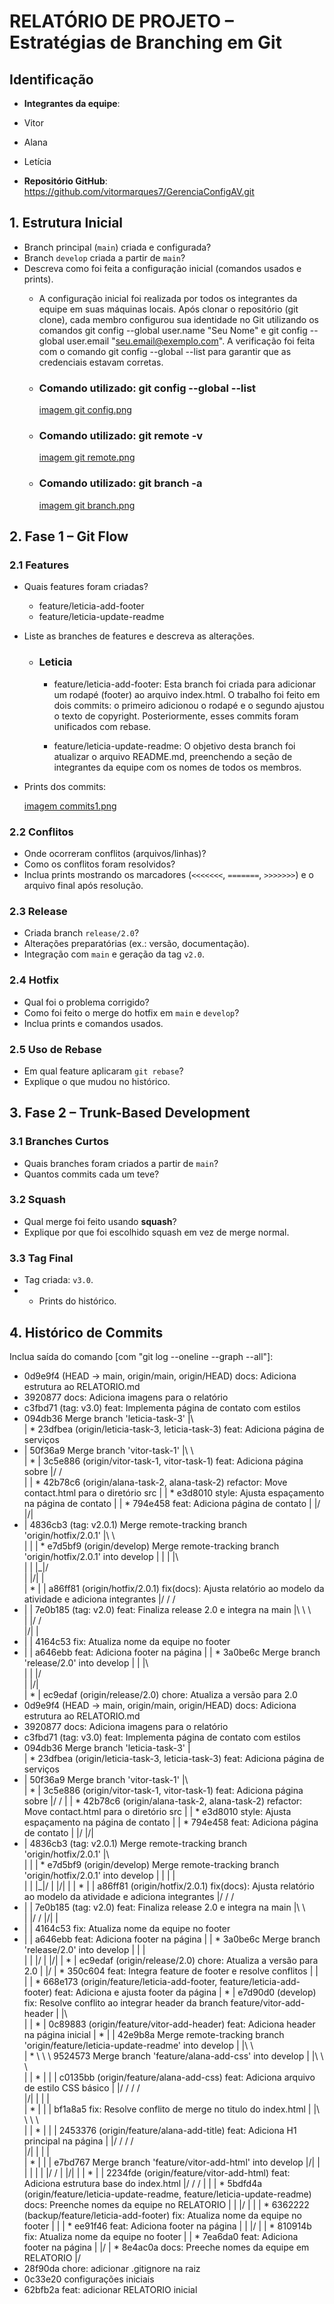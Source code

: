 # RELATÓRIO DE PROJETO – Estratégias de Branching em Git

## Identificação
- **Integrantes da equipe**:
- Vitor
- Alana
- Letícia

- **Repositório GitHub**: https://github.com/vitormarques7/GerenciaConfigAV.git
## 1. Estrutura Inicial
- Branch principal (`main`) criada e configurada?
- Branch `develop` criada a partir de `main`?
- Descreva como foi feita a configuração inicial (comandos usados e prints).
    - A configuração inicial foi realizada por todos os integrantes da equipe em suas máquinas locais. 
      Após clonar o repositório (git clone), cada membro configurou sua identidade no Git utilizando os 
      comandos git config --global user.name "Seu Nome" e git config --global user.email "seu.email@exemplo.com".
      A verificação foi feita com o comando git config --global --list para garantir que as credenciais estavam corretas.
  
    - ### Comando utilizado: git config --global --list

      [imagem git config.png](images/imagem%20git%20config.png)
    - ### Comando utilizado: git remote -v

      [imagem git remote.png](images/imagem%20git%20remote.png)

    - ### Comando utilizado: git branch -a

      [imagem git branch.png](images/imagem%20git%20branch.png)
  
## 2. Fase 1 – Git Flow
### 2.1 Features
- Quais features foram criadas?
  - feature/leticia-add-footer
  - feature/leticia-update-readme
- Liste as branches de features e descreva as alterações.
  - ### Leticia
    - feature/leticia-add-footer: Esta branch foi criada para adicionar um rodapé (footer) ao arquivo index.html. 
      O trabalho foi feito em dois commits: o primeiro adicionou o rodapé e o segundo ajustou o texto de copyright. 
      Posteriormente, esses commits foram unificados com rebase.

    - feature/leticia-update-readme: O objetivo desta branch foi atualizar o arquivo README.md, preenchendo a seção 
        de integrantes da equipe com os nomes de todos os membros. 
  
- Prints dos commits:

  [imagem commits1.png](images/imagem%20commits1.png)

### 2.2 Conflitos
- Onde ocorreram conflitos (arquivos/linhas)?
- Como os conflitos foram resolvidos?
- Inclua prints mostrando os marcadores (`<<<<<<<`, `=======`, `>>>>>>>`) e o
  arquivo final após resolução.

### 2.3 Release
- Criada branch `release/2.0`?
- Alterações preparatórias (ex.: versão, documentação).
- Integração com `main` e geração da tag `v2.0`.

### 2.4 Hotfix
- Qual foi o problema corrigido?
- Como foi feito o merge do hotfix em `main` e `develop`?
- Inclua prints e comandos usados.

### 2.5 Uso de Rebase
- Em qual feature aplicaram `git rebase`?
- Explique o que mudou no histórico.

## 3. Fase 2 – Trunk-Based Development
### 3.1 Branches Curtos
- Quais branches foram criados a partir de `main`?
- Quantos commits cada um teve?

### 3.2 Squash
- Qual merge foi feito usando **squash**?
- Explique por que foi escolhido squash em vez de merge normal.

### 3.3 Tag Final
- Tag criada: `v3.0`.
- - Prints do histórico.

## 4. Histórico de Commits
Inclua saída do comando [com "git log --oneline --graph --all"]:
* 0d9e9f4 (HEAD -> main, origin/main, origin/HEAD) docs: Adiciona estrutura ao RELATORIO.md
* 3920877 docs: Adiciona imagens para o relatório
* c3fbd71 (tag: v3.0) feat: Implementa página de contato com estilos
*   094db36 Merge branch 'leticia-task-3'
    |\  
    | * 23dfbea (origin/leticia-task-3, leticia-task-3) feat: Adiciona página de serviços
* |   50f36a9 Merge branch 'vitor-task-1'
  |\ \  
  | * | 3c5e886 (origin/vitor-task-1, vitor-task-1) feat: Adiciona página sobre
  |/ /  
  | | * 42b78c6 (origin/alana-task-2, alana-task-2) refactor: Move contact.html para o diretório src
  | | * e3d8010 style: Ajusta espaçamento na página de contato
  | | * 794e458 feat: Adiciona página de contato
  | |/  
  |/|
* |   4836cb3 (tag: v2.0.1) Merge remote-tracking branch 'origin/hotfix/2.0.1'
  |\ \  
  | | | *   e7d5bf9 (origin/develop) Merge remote-tracking branch 'origin/hotfix/2.0.1' into develop
  | | | |\  
  | | |_|/  
  | |/| |   
  | * | | a86ff81 (origin/hotfix/2.0.1) fix(docs): Ajusta relatório ao modelo da atividade e adiciona integrantes
  |/ / /
* | |   7e0b185 (tag: v2.0) feat: Finaliza release 2.0 e integra na main
  |\ \ \  
  | |/ /  
  |/| |
* | | 4164c53 fix: Atualiza nome da equipe no footer
* | | a646ebb feat: Adiciona footer na página
  | | *   3a0be6c Merge branch 'release/2.0' into develop
  | | |\  
  | | |/  
  | |/|   
  | * | ec9edaf (origin/release/2.0) chore: Atualiza a versão para 2.0
* 0d9e9f4 (HEAD -> main, origin/main, origin/HEAD) docs: Adiciona estrutura ao RELATORIO.md
* 3920877 docs: Adiciona imagens para o relatório
* c3fbd71 (tag: v3.0) feat: Implementa página de contato com estilos
*   094db36 Merge branch 'leticia-task-3'
    |\
    | * 23dfbea (origin/leticia-task-3, leticia-task-3) feat: Adiciona página de serviços
* |   50f36a9 Merge branch 'vitor-task-1'
  |\ \
  | * | 3c5e886 (origin/vitor-task-1, vitor-task-1) feat: Adiciona página sobre
  |/ /
  | | * 42b78c6 (origin/alana-task-2, alana-task-2) refactor: Move contact.html para o diretório src
  | | * e3d8010 style: Ajusta espaçamento na página de contato
  | | * 794e458 feat: Adiciona página de contato
  | |/
  |/|
* |   4836cb3 (tag: v2.0.1) Merge remote-tracking branch 'origin/hotfix/2.0.1'
  |\ \
  | | | *   e7d5bf9 (origin/develop) Merge remote-tracking branch 'origin/hotfix/2.0.1' into develop
  | | | |\
  | | |_|/
  | |/| |
  | * | | a86ff81 (origin/hotfix/2.0.1) fix(docs): Ajusta relatório ao modelo da atividade e adiciona integrantes
  |/ / /
* | |   7e0b185 (tag: v2.0) feat: Finaliza release 2.0 e integra na main
  |\ \ \
  | |/ /
  |/| |
* | | 4164c53 fix: Atualiza nome da equipe no footer
* | | a646ebb feat: Adiciona footer na página
  | | *   3a0be6c Merge branch 'release/2.0' into develop
  | | |\
  | | |/
  | |/|
  | * | ec9edaf (origin/release/2.0) chore: Atualiza a versão para 2.0
  | |/
  | *   350c604 feat: Integra feature de footer e resolve conflitos
  | |\
  | | * 668e173 (origin/feature/leticia-add-footer, feature/leticia-add-footer) feat: Adiciona e ajusta footer da página
  | * |   e7d90d0 (develop) fix: Resolve conflito ao integrar header da branch feature/vitor-add-header
  | |\ \
  | | * | 0c89883 (origin/feature/vitor-add-header) feat: Adiciona header na página inicial
  | * | |   42e9b8a Merge remote-tracking branch 'origin/feature/leticia-update-readme' into develop
  | |\ \ \
  | * \ \ \   9524573 Merge branch 'feature/alana-add-css' into develop
  | |\ \ \ \
  | | * | | | c0135bb (origin/feature/alana-add-css) feat: Adiciona arquivo de estilo CSS básico
  | |/ / / /  
  |/| | | |   
  | * | | |   bf1a8a5 fix: Resolve conflito de merge no titulo do index.html
  | |\ \ \ \  
  | | * | | | 2453376 (origin/feature/alana-add-title) feat: Adiciona H1 principal na página
  | |/ / / /  
  |/| | | |   
  | * | | | e7bd767 Merge branch 'feature/vitor-add-html' into develop
  |/| | | |
  | | |/ /
  | |/| |
  | * | | 2234fde (origin/feature/vitor-add-html) feat: Adiciona estrutura base do index.html
  |/ / /
  | | | * 5bdfd4a (origin/feature/leticia-update-readme, feature/leticia-update-readme) docs: Preenche nomes da equipe no RELATORIO
  | | |/
  | | | * 6362222 (backup/feature/leticia-add-footer) fix: Atualiza nome da equipe no footer
  | | | * ee91f46 feat: Adiciona footer na página
  | | |/
  | | * 810914b fix: Atualiza nome da equipe no footer
  | | * 7ea6da0 feat: Adiciona footer na página
  | |/
  | * 8e4ac0a docs: Preeche nomes da equipe em RELATORIO
  |/
* 28f90da chore: adicionar .gitignore na raiz
* 0c33e20 configurações iniciais
* 62bfb2a feat: adicionar RELATORIO inicial
